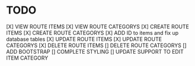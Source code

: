# TODO

[X] VIEW ROUTE ITEMS
[X] VIEW ROUTE CATEGORYS
[X] CREATE ROUTE ITEMS
[X] CREATE ROUTE CATEGORYS
[X] ADD ID to items and fix up database tables
[X] UPDATE ROUTE ITEMS
[X] UPDATE ROUTE CATEGORYS
[X] DELETE ROUTE ITEMS
[] DELETE ROUTE CATEGORYS
[] ADD BOOTSTRAP
[] COMPLETE STYLING
[] UPDATE SUPPORT TO EDIT ITEM CATEGORY
